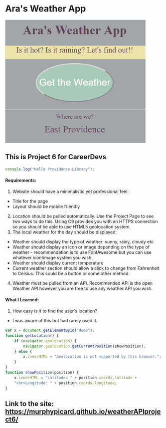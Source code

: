 # Ara's Weather App

![Alt text](pics/weatherAppThumb.PNG)

## This is Project 6 for CareerDevs

```javascript
console.log("Hello Providence Library");
```

#### Requirements:

1. Website should have a minimalistic yet professional feel:
  * Title for the page
  * Layout should be mobile friendly
2. Location should be pulled automatically. Use the Project Page to see two ways to do this. Using C9 provides you with an HTTPS connection so you should be able to use HTML5 geolocation system.
3. The local weather for the day should be displayed:
  * Weather should display the type of weather: sunny, rainy, cloudy etc
  * Weather should display an icon or image depending on the type of weather - recommendation is to use FontAwesome but you can use whatever icon/image system you wish.
  * Weather should display current temperature
  * Current weather section should allow a click to change from Fahrenheit to Celsius. This could be a button or some other method.
4. Weather must be pulled from an API. Recommended API is the open Weather API however you are free to use any weather API you wish.

#### What I Learned:

1. How easy is it to find the user's location?
  * I was aware of this but had rarely used it.  

```javascript
var x = document.getElementById("demo");
function getLocation() {
    if (navigator.geolocation) {
        navigator.geolocation.getCurrentPosition(showPosition);
    } else {
        x.innerHTML = "Geolocation is not supported by this browser.";
    }
}
function showPosition(position) {
    x.innerHTML = "Latitude: " + position.coords.latitude +
    "<br>Longitude: " + position.coords.longitude;
}
```

## Link to the site: https://murphypicard.github.io/weatherAPIproject6/
